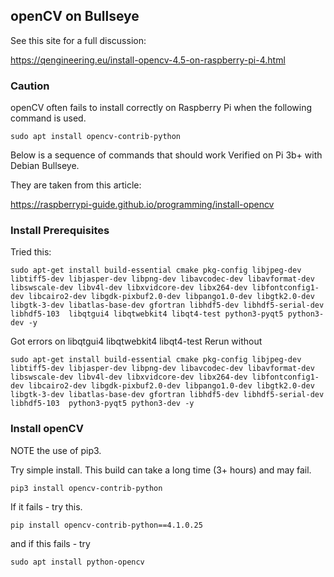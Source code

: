 ## openCV on Bullseye

See this site for a full discussion:

https://qengineering.eu/install-opencv-4.5-on-raspberry-pi-4.html



### Caution

openCV often fails to install correctly on Raspberry Pi when the following command is used.

```
sudo apt install opencv-contrib-python
```


Below is a sequence of commands that should work
Verified on Pi 3b+ with Debian Bullseye.

They are taken from this article:

https://raspberrypi-guide.github.io/programming/install-opencv

### Install Prerequisites

Tried this:
```
sudo apt-get install build-essential cmake pkg-config libjpeg-dev libtiff5-dev libjasper-dev libpng-dev libavcodec-dev libavformat-dev libswscale-dev libv4l-dev libxvidcore-dev libx264-dev libfontconfig1-dev libcairo2-dev libgdk-pixbuf2.0-dev libpango1.0-dev libgtk2.0-dev libgtk-3-dev libatlas-base-dev gfortran libhdf5-dev libhdf5-serial-dev libhdf5-103  libqtgui4 libqtwebkit4 libqt4-test python3-pyqt5 python3-dev -y
```


Got errors on libqtgui4 libqtwebkit4 libqt4-test
Rerun without

```
sudo apt-get install build-essential cmake pkg-config libjpeg-dev libtiff5-dev libjasper-dev libpng-dev libavcodec-dev libavformat-dev libswscale-dev libv4l-dev libxvidcore-dev libx264-dev libfontconfig1-dev libcairo2-dev libgdk-pixbuf2.0-dev libpango1.0-dev libgtk2.0-dev libgtk-3-dev libatlas-base-dev gfortran libhdf5-dev libhdf5-serial-dev libhdf5-103  python3-pyqt5 python3-dev -y
```

### Install openCV
NOTE the use of pip3.

Try simple install.
This build can take a long time (3+ hours) and may fail.

```
pip3 install opencv-contrib-python
```

If it fails - try this.


```
pip install opencv-contrib-python==4.1.0.25
```

and if this fails - try

```
sudo apt install python-opencv
```
